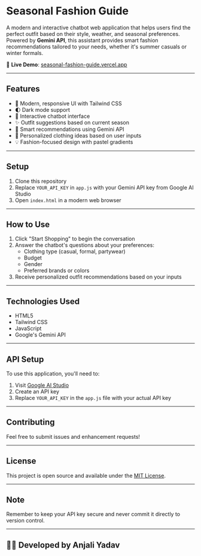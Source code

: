 # Seasonal Fashion Guide 

A modern and interactive chatbot web application that helps users find the perfect outfit based on their style, weather, and seasonal preferences. Powered by **Gemini API**, this assistant provides smart fashion recommendations tailored to your needs, whether it's summer casuals or winter formals.  

🔗 **Live Demo**: [seasonal-fashion-guide.vercel.app](https://seasonal-fashion-guide.vercel.app)


---

## Features

- 🎨 Modern, responsive UI with Tailwind CSS
- 🌓 Dark mode support
- 💬 Interactive chatbot interface
- ✨ Outfit suggestions based on current season
- 🤖 Smart recommendations using Gemini API
- 👕 Personalized clothing ideas based on user inputs
- 💡 Fashion-focused design with pastel gradients

---

## Setup

1. Clone this repository
2. Replace `YOUR_API_KEY` in `app.js` with your Gemini API key from Google AI Studio
3. Open `index.html` in a modern web browser

---

## How to Use

1. Click "Start Shopping" to begin the conversation
2. Answer the chatbot's questions about your preferences:
   - Clothing type (casual, formal, partywear)
   - Budget
   - Gender
   - Preferred brands or colors
3. Receive personalized outfit recommendations based on your inputs

---

## Technologies Used

- HTML5
- Tailwind CSS
- JavaScript 
- Google's Gemini API

---

## API Setup

To use this application, you'll need to:
1. Visit [Google AI Studio](https://makersuite.google.com/app/apikey)
2. Create an API key
3. Replace `YOUR_API_KEY` in the `app.js` file with your actual API key

---

## Contributing

Feel free to submit issues and enhancement requests!

---

## License

This project is open source and available under the [MIT License](LICENSE).

---

## Note

Remember to keep your API key secure and never commit it directly to version control.

---

## 👩‍💻 **Developed by Anjali Yadav**





